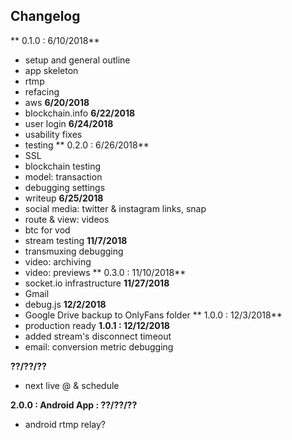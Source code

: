 ## Changelog

** 0.1.0 : 6/10/2018**
 - setup and general outline
 - app skeleton
 - rtmp
 - refacing
 - aws
**6/20/2018**
 - blockchain.info
**6/22/2018**
 - user login
**6/24/2018**
 - usability fixes
 - testing
** 0.2.0 : 6/26/2018**
 - SSL
 - blockchain testing
 - model: transaction
 - debugging settings
 - writeup
**6/25/2018**
 - social media: twitter & instagram links, snap
 - route & view: videos
 - btc for vod
 - stream testing
**11/7/2018**
 - transmuxing debugging
 - video: archiving
 - video: previews
** 0.3.0 : 11/10/2018**
 - socket.io infrastructure
**11/27/2018**
 - Gmail
 - debug.js
**12/2/2018**
 - Google Drive backup to OnlyFans folder
 ** 1.0.0 : 12/3/2018**
 - production ready
 **1.0.1 : 12/12/2018**
 - added stream's disconnect timeout
 - email: conversion metric debugging

 **??/??/??**
 - next live @ & schedule


**2.0.0 : Android App : ??/??/??**
 - android rtmp relay?